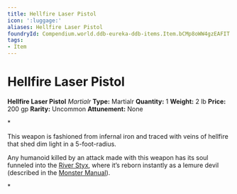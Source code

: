 ```yaml
---
title: Hellfire Laser Pistol
icon: ':luggage:'
aliases: Hellfire Laser Pistol
foundryId: Compendium.world.ddb-eureka-ddb-items.Item.bCMp8oWW4gzEAFIT
tags:
- Item
---
```


# Hellfire Laser Pistol

**Hellfire Laser Pistol**
_Martialr_
**Type:** Martialr
**Quantity:** 1
**Weight:** 2 lb
**Price:** 200 gp
**Rarity:** Uncommon
**Attunement:** None

*<p>This weapon is fashioned from infernal iron and traced with veins of hellfire that shed dim light in a 5-foot-radius.

Any humanoid killed by an attack made with this weapon has its soul funneled into the <a href="https://www.dndbeyond.com/sources/bgdia/avernus#RiverStyx">River Styx</a>, where it’s reborn instantly as a lemure devil (described in the <a href="https://www.dndbeyond.com/sources/mm">Monster Manual</a>).</p>*